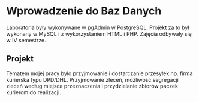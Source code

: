 # Wprowadzenie do Baz Danych
Laboratoria były wykonywane w pgAdmin w PostgreSQL. Projekt za to był wykonany w MySQL i z wykorzystaniem HTML i PHP. Zajęcia odbywały się w IV semestrze.

## Projekt
Tematem mojej pracy było przyjmowanie i dostarczanie przesyłek np. firma kurierska typu DPD/DHL. Przyjmowanie zleceń, możliwość segregacji zleceń według miejsca przeznaczenia i przydzielanie zbiorów paczek kurierom do realizacji.
